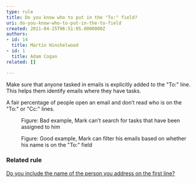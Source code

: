 ```yaml
---
type: rule
title: Do you know who to put in the "To:" field?
uri: do-you-know-who-to-put-in-the-to-field
created: 2011-04-25T06:51:05.0000000Z
authors:
- id: 14
  title: Martin Hinshelwood
- id: 1
  title: Adam Cogan
related: []

---
```




<span class='intro'> <p class="ssw15-rteElement-P">Make sure that anyone tasked in emails is explicitly added to the &quot;To&#58;&quot; line. This helps them identify emails where they have tasks. </p><p class="ssw15-rteElement-P">A fair percentage of people open an email and don’t read who is on the &quot;To&#58;&quot; or &quot;Cc&#58;&quot; line​s​.</p> </span>

<dl class="badImage"><dt>
      <img src="/PublishingImages/SearchTask.jpg" alt="" />
   </dt><dd>Figure&#58; Bad example, Mark can’t search for tasks that have been assigned to him<br></dd></dl><dl class="goodImage"><dt>
      <img src="/PublishingImages/FilterEmail.jpg" alt="" />
   </dt><dd>Figure&#58; Good example, Mark can filter his emails based on whether his name is on the &quot;To&#58;&quot;&#160;field<br></dd> 
   </dl><h3 class="ssw15-rteElement-H3">Related rule​<br></h3><p><a href="/_layouts/15/FIXUPREDIRECT.ASPX?WebId=3dfc0e07-e23a-4cbb-aac2-e778b71166a2&amp;TermSetId=07da3ddf-0924-4cd2-a6d4-a4809ae20160&amp;TermId=b4a77eb7-e41f-4f08-a4cb-7a44cbd1d0e4">Do you include the name of the person you address on the first line?</a><br></p>


